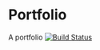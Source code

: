 # Portfolio
A portfolio
[![Build Status](https://travis-ci.org/serlus/Portfolio.svg?branch=master)](https://travis-ci.org/serlus/Portfolio)
